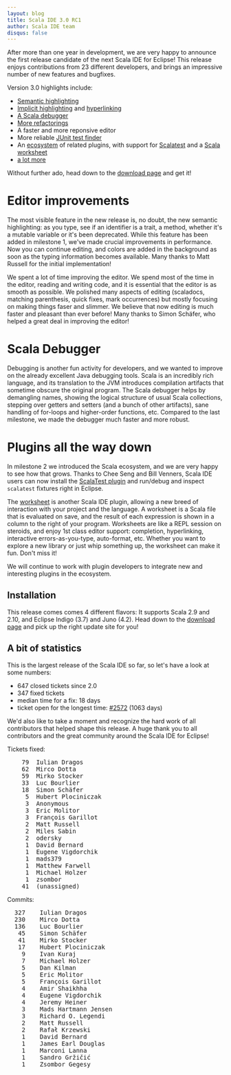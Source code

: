 ```yaml
---
layout: blog
title: Scala IDE 3.0 RC1
author: Scala IDE team
disqus: false
---
```


After more than one year in development, we are very happy to announce the first release candidate of the next
Scala IDE for Eclipse! This release enjoys contributions from 23 different developers, and brings
an impressive number of new features and bugfixes.

Version 3.0 highlights include:

* [Semantic highlighting][sem-high]
* [Implicit highlighting][impl-high] and [hyperlinking][impl-hyper]
* [A Scala debugger][debugger]
* [More refactorings][new-refactor]
* A faster and more reponsive editor
* More reliable [JUnit test finder][junit-finder]
* An [ecosystem][ecosystem] of related plugins, with support for [Scalatest][scalatest] and a [Scala worksheet][scala-worksheet]
* [a lot more][changelog]

Without further ado, head down to the [download page][download] and get it!

# Editor improvements

The most visible feature in the new release is, no doubt, the new semantic highlighting: as you type, 
see if an identifier is a trait, a method, whether it's a mutable variable or it's been deprecated. While
this feature has been added in milestone 1, we've made crucial improvements in performance. Now you can
continue editing, and colors are added in the background as soon as the typing information becomes available.
Many thanks to Matt Russell for the initial implementation!

We spent a lot of time improving the editor. We spend most of the time in the editor, reading and writing code,
and it is essential that the editor is as smooth as possible. We polished many aspects of editing (scaladocs,
matching parenthesis, quick fixes, mark occurrences) but mostly focusing on making things faser and slimmer.
We believe that now editing is much faster and pleasant than ever before! Many thanks to Simon Schäfer, who
helped a great deal in improving the editor!

# Scala Debugger

Debugging is another fun activity for developers, and we wanted to improve on the already excellent Java debugging tools. Scala is
an incredibly rich language, and its translation to the JVM introduces compilation artifacts that sometime obscure
the original program. The Scala debugger helps by demangling names, showing the logical structure of usual Scala
collections, stepping over getters and setters (and a bunch of other artifacts), sane handling of for-loops and 
higher-order functions, etc. Compared to the last milestone, we made the debugger much faster and more robust.

# Plugins all the way down

In milestone 2 we introduced the Scala ecosystem, and we are very happy to see how that grows. Thanks to Chee Seng and
Bill Venners, Scala IDE users can now install the [ScalaTest plugin][scalatest] and run/debug and inspect `scalatest` fixtures
right in Eclipse.

The [worksheet][scala-worksheet] is another Scala IDE plugin, allowing a new breed of interaction with your project and the language.
A worksheet is a Scala file that is evaluated on save, and the result of each expression is shown in a column to the right of your program. Worksheets are like a REPL session on steroids, and enjoy 1st class editor support: completion, hyperlinking, interactive errors-as-you-type, auto-format, etc. Whether you want to explore a new library or just whip something up, the worksheet can make it fun. Don't miss it!

We will continue to work with plugin developers to integrate new and interesting plugins in the ecosystem.

## Installation

This release comes comes 4 different flavors: It supports Scala 2.9 and 2.10, and Eclipse Indigo (3.7) and Juno (4.2).
Head down to the [download page][download] and pick up the right update site for you!


## A bit of statistics

This is the largest release of the Scala IDE so far, so let's have a look at some numbers:

* 647 closed tickets since 2.0
* 347 fixed tickets
* median time for a fix: 18 days
* ticket open for the longest time: [#2572](https://scala-ide-portfolio.assembla.com/spaces/scala-ide/tickets/2572) (1063 days)

We'd also like to take a moment and recognize the hard work of all contributors that helped shape this release. A huge thank you to all contributors and the great community around the Scala IDE for Eclipse!

Tickets fixed:

<pre>
    79	Iulian Dragos
    62	Mirco Dotta
    59	Mirko Stocker
    33	Luc Bourlier
    18	Simon Schäfer
     5	Hubert Plociniczak
     3	Anonymous
     3	Eric Molitor
     3	François Garillot
     2	Matt Russell
     2	Miles Sabin
     2	odersky
     1	David Bernard
     1	Eugene Vigdorchik
     1	mads379
     1	Matthew Farwell
     1	Michael Holzer
     1	zsombor
    41	(unassigned)
</pre>

Commits:

<pre>
  327	 Iulian Dragos
  230	 Mirco Dotta
  136	 Luc Bourlier
   45	 Simon Schäfer
   41	 Mirko Stocker
   17	 Hubert Plociniczak
    9	 Ivan Kuraj
    7	 Michael Holzer
    5	 Dan Kilman
    5	 Eric Molitor
    5	 François Garillot
    4	 Amir Shaikhha
    4	 Eugene Vigdorchik
    4	 Jeremy Heiner
    3	 Mads Hartmann Jensen
    3	 Richard O. Legendi
    2	 Matt Russell
    2	 Rafał Krzewski
    1	 David Bernard
    1	 James Earl Douglas
    1	 Marconi Lanna
    1	 Sandro Gržičić
    1	 Zsombor Gegesy
</pre>


[final-notes]: http://www.scala-lang.org/node/27499
[indigo-update-site]: http://download.scala-ide.org/sdk/e37/scala29/dev/site/
[juno-update-site]: http://download.scala-ide.org/sdk/e38/scala29/dev/site/
[sem-high]: http://scala-ide.org/docs/helium/features/semantic-highlighting/index.html
[impl-high]: http://scala-ide.org/docs/helium/features/implicit-highlighting/index.html
[impl-hyper]: http://scala-ide.org/docs/helium/features/implicit-hyperlinking/index.html
[debugger]: http://scala-ide.org/docs/helium/features/scaladebugger/index.html
[new-refactor]: http://scala-ide.org/docs/helium/features/new-refactoring/index.html
[junit-finder]: http://scala-ide.org/docs/helium/features/test-finder/index.html
[ecosystem]: https://github.com/scala-ide/ecosystem/wiki
[scalatest]: http://www.scalatest.org/user_guide/using_scalatest_with_eclipse
[scala-worksheet]: https://github.com/scala-ide/scala-worksheet/wiki/Getting-Started
[changelog]: http://scala-ide.org/docs/changelog.html
[download]: http://scala-ide.org/download/milestone.html